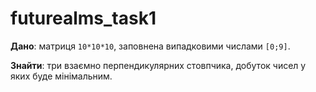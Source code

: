 # futurealms_task1

**Дано**: матриця `10*10*10`, заповнена випадковими числами `[0;9]`. 

**Знайти**: три взаємно перпендикулярних стовпчика, добуток чисел у яких буде мінімальним.
